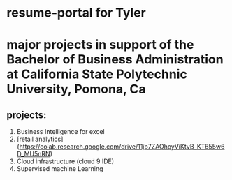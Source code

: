 # resume-portal for Tyler

# major  projects in support of the Bachelor of Business Administration at California State Polytechnic University, Pomona, Ca
## projects:

1. Business Intelligence for excel
2. [retail analytics] (https://colab.research.google.com/drive/11jb7ZAOhoyViKtvB_KT655w6D_MU5nRN)
3. Cloud infrastructure (cloud 9 IDE)
4. Supervised machine Learning
   
